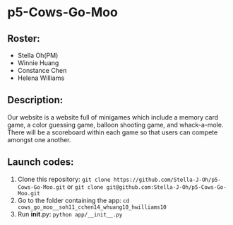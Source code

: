 # p5-Cows-Go-Moo

## Roster:
- Stella Oh(PM)
- Winnie Huang
- Constance Chen
- Helena Williams

## Description:
Our website is a website full of minigames which include a memory card game, a color guessing game, balloon shooting game, and whack-a-mole. There will be a scoreboard within each game so that users can compete amongst one another.

## Launch codes:
1. Clone this repository: `git clone https://github.com/Stella-J-Oh/p5-Cows-Go-Moo.git` or `git clone git@github.com:Stella-J-Oh/p5-Cows-Go-Moo.git`
2. Go to the folder containing the app: `cd cows_go_moo__soh11_cchen14_whuang10_hwilliams10`
3. Run __init__.py: `python app/__init__.py`
